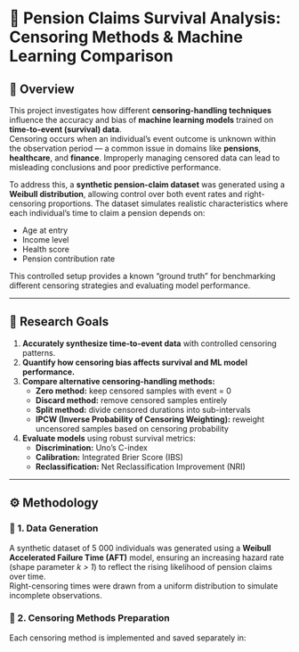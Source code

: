 # 🧮 Pension Claims Survival Analysis: Censoring Methods & Machine Learning Comparison  

## 📘 Overview  

This project investigates how different **censoring-handling techniques** influence the accuracy and bias of **machine learning models** trained on **time-to-event (survival) data**.  
Censoring occurs when an individual’s event outcome is unknown within the observation period — a common issue in domains like **pensions**, **healthcare**, and **finance**. Improperly managing censored data can lead to misleading conclusions and poor predictive performance.  

To address this, a **synthetic pension-claim dataset** was generated using a **Weibull distribution**, allowing control over both event rates and right-censoring proportions. The dataset simulates realistic characteristics where each individual’s time to claim a pension depends on:
- Age at entry  
- Income level  
- Health score  
- Pension contribution rate  

This controlled setup provides a known “ground truth” for benchmarking different censoring strategies and evaluating model performance.

---

## 🎯 Research Goals  

1. **Accurately synthesize time-to-event data** with controlled censoring patterns.  
2. **Quantify how censoring bias affects survival and ML model performance.**  
3. **Compare alternative censoring-handling methods:**
   - **Zero method:** keep censored samples with event = 0  
   - **Discard method:** remove censored samples entirely  
   - **Split method:** divide censored durations into sub-intervals  
   - **IPCW (Inverse Probability of Censoring Weighting):** reweight uncensored samples based on censoring probability  
4. **Evaluate models** using robust survival metrics:
   - **Discrimination:** Uno’s C-index  
   - **Calibration:** Integrated Brier Score (IBS)  
   - **Reclassification:** Net Reclassification Improvement (NRI)  

---

## ⚙️ Methodology  

### 🧩 1. Data Generation  
A synthetic dataset of 5 000 individuals was generated using a **Weibull Accelerated Failure Time (AFT)** model, ensuring an increasing hazard rate (shape parameter *k > 1*) to reflect the rising likelihood of pension claims over time.  
Right-censoring times were drawn from a uniform distribution to simulate incomplete observations.

### 🧩 2. Censoring Methods Preparation  
Each censoring method is implemented and saved separately in:  



